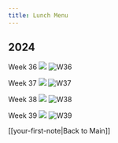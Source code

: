 ```yaml
---
title: Lunch Menu
---
```


## 2024

Week 36
<img src="{{ site.baseurl }}/assets/img/2024/lunch-24-w36.webp"/>
![W36](lunch-24-w36.webp)

Week 37
<img src="{{ site.baseurl }}/assets/img/2024/lunch-24-w37.webp"/>
![W37](lunch-24-w37.webp)

Week 38
<img src="{{ site.baseurl }}/assets/img/2024/lunch-24-w38.jpg"/>
![W38](lunch-24-w38.jpg)

Week 39
<img src="{{ site.baseurl }}/assets/img/2024/lunch-24-w39.webp"/>
![W39](lunch-24-w39.webp)


[[your-first-note|Back to Main]]

